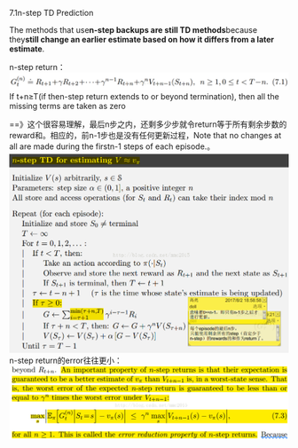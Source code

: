 7.1n-step TD Prediction

The methods that use**n-step backups are still TD methods**because they**still change an earlier estimate based on how it differs from a later estimate**.

n-step return：![](/assets/multi-steps-bootstraping1.png)If t+n≥T\(if then-step return extends to or beyond termination\), then all the missing terms are taken as zero

==》这个很容易理解，最后n步之内，还剩多少步就令return等于所有剩余步数的reward和。相应的，前n-1步也是没有任何更新过程，Note that no changes at all are made during the firstn-1 steps of each episode.。![](/assets/multi-bootstraping2.png)n-step return的error往往更小：![](/assets/multi-bt1.png)

